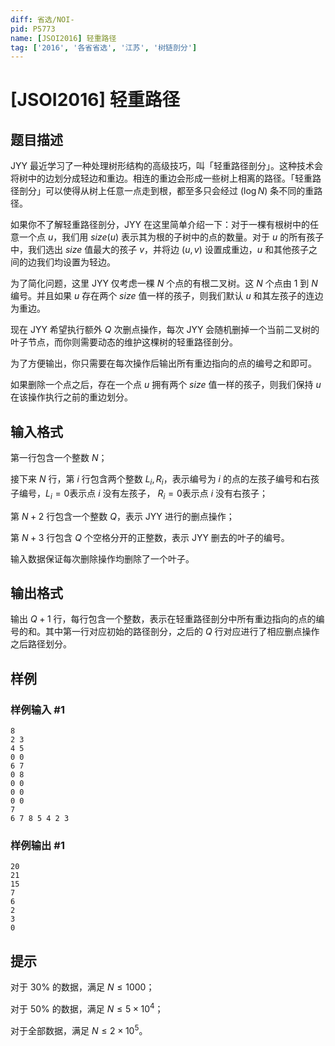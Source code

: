 ```yaml
---
diff: 省选/NOI-
pid: P5773
name: [JSOI2016] 轻重路径
tag: ['2016', '各省省选', '江苏', '树链剖分']
---
```

# [JSOI2016] 轻重路径
## 题目描述

JYY 最近学习了一种处理树形结构的高级技巧，叫「轻重路径剖分」。这种技术会将树中的边划分成轻边和重边。相连的重边会形成一些树上相离的路径。「轻重路径剖分」可以使得从树上任意一点走到根，都至多只会经过 $(\log N)$ 条不同的重路径。

如果你不了解轻重路径剖分，JYY 在这里简单介绍一下：对于一棵有根树中的任意一个点 $u$，我们用 $size(u)$ 表示其为根的子树中的点的数量。对于 $u$ 的所有孩子中，我们选出 $size$ 值最大的孩子 $v$，并将边 $(u,v)$ 设置成重边，$u$ 和其他孩子之间的边我们均设置为轻边。

为了简化问题，这里 JYY 仅考虑一棵 $N$ 个点的有根二叉树。这 $N$ 个点由 $1$ 到 $N$ 编号。并且如果 $u$ 存在两个 $size$ 值一样的孩子，则我们默认 $u$ 和其左孩子的连边为重边。

现在 JYY 希望执行额外 $Q$ 次删点操作，每次 JYY 会随机删掉一个当前二叉树的叶子节点，而你则需要动态的维护这棵树的轻重路径剖分。

为了方便输出，你只需要在每次操作后输出所有重边指向的点的编号之和即可。

如果删除一个点之后，存在一个点 $u$ 拥有两个 $size$ 值一样的孩子，则我们保持 $u$ 在该操作执行之前的重边划分。
## 输入格式

第一行包含一个整数 $N$；

接下来 $N$ 行，第 $i$ 行包含两个整数 $L_i,R_i$，表示编号为 $i$ 的点的左孩子编号和右孩子编号，$L_i=0$表示点 $i$ 没有左孩子， $R_i=0$表示点 $i$ 没有右孩子；

第 $N+2$ 行包含一个整数 $Q$，表示 JYY 进行的删点操作；

第 $N+3$ 行包含 $Q$ 个空格分开的正整数，表示 JYY 删去的叶子的编号。

输入数据保证每次删除操作均删除了一个叶子。
## 输出格式

输出 $Q+1$ 行，每行包含一个整数，表示在轻重路径剖分中所有重边指向的点的编号的和。其中第一行对应初始的路径剖分，之后的 $Q$ 行对应进行了相应删点操作之后路径划分。
## 样例

### 样例输入 #1
```
8
2 3
4 5
0 0
6 7
0 8
0 0
0 0
0 0
7
6 7 8 5 4 2 3

```
### 样例输出 #1
```
20
21
15
7
6
2
3
0

```
## 提示

对于 $30\%$ 的数据，满足 $N \le 1000$；

对于 $50\%$ 的数据，满足 $N \le 5 \times 10^4$；

对于全部数据，满足 $N \le 2 \times 10^5$。
